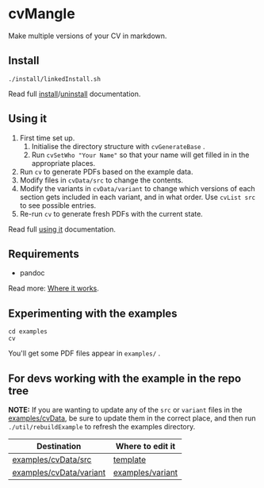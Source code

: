 <!-- Copyright (C) 2023  Kevin Sandom -->
# cvMangle

Make multiple versions of your CV in markdown.

## Install

```
./install/linkedInstall.sh
```

Read full [install](https://github.com/ksandom/cvMangle/blob/main/doc/howTo/install.md)/[uninstall](https://github.com/ksandom/cvMangle/blob/main/doc/howTo/uninstall.md) documentation.

## Using it

1. First time set up.
    1. Initialise the directory structure with `cvGenerateBase` .
    1. Run `cvSetWho "Your Name"` so that your name will get filled in in the appropriate places.
1. Run `cv` to generate PDFs based on the example data.
1. Modify files in `cvData/src` to change the contents.
1. Modify the variants in `cvData/variant` to change which versions of each section gets included in each variant, and in what order. Use `cvList src` to see possible entries.
1. Re-run `cv` to generate fresh PDFs with the current state.

Read full [using it](https://github.com/ksandom/cvMangle/blob/main/doc/usingIt.md) documentation.

## Requirements

* pandoc

Read more: [Where it works](https://github.com/ksandom/cvMangle/blob/main/doc/whereItWorks.md).

## Experimenting with the examples

```
cd examples
cv
```

You'll get some PDF files appear in `examples/` .

## For devs working with the example in the repo tree

**NOTE:** If you are wanting to update any of the `src` or `variant` files in the [examples/cvData](https://github.com/ksandom/cvMangle/tree/main/examples/cvData), be sure to update them in the correct place, and then run `./util/rebuildExample` to refresh the examples directory.

| Destination | Where to edit it |
| --- | --- |
| [examples/cvData/src](https://github.com/ksandom/cvMangle/tree/main/examples/cvData/src) | [template](https://github.com/ksandom/cvMangle/tree/main/template) |
| [examples/cvData/variant](https://github.com/ksandom/cvMangle/tree/main/examples/cvData/variant) | [examples/variant](https://github.com/ksandom/cvMangle/tree/main/examples/variant) |

